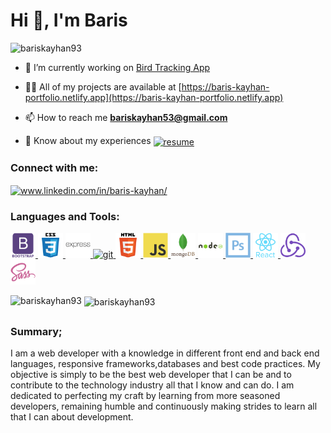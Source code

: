<h1>Hi 👋, I'm Baris</h1>
<p align="left"> <img src="https://komarev.com/ghpvc/?username=bariskayhan93&label=Profile%20views&color=0e75b6&style=flat" alt="bariskayhan93" /> </p>



- 🔭 I’m currently working on [Bird Tracking App](https://github.com/bariskayhan93/bird-tracking-app)

- 👨‍💻 All of my projects are available at [https://baris-kayhan-portfolio.netlify.app](https://baris-kayhan-portfolio.netlify.app)

- 📫 How to reach me **bariskayhan53@gmail.com**

- 📄 Know about my experiences <a href="https://drive.google.com/file/d/1jjjpne0bjlyhLRpBQFd-pY-jmMmUBHN4/view?usp=sharing" target="blank"><img align="center" src="https://upload.wikimedia.org/wikipedia/commons/3/3c/Microsoft_Office_OneDrive_%282019%E2%80%93present%29.svg" alt="resume" height="30" width="40" /></a>


<h3 align="left">Connect with me:</h3>
<p align="left">
<a href="https://linkedin.com/in/baris-kayhan/" target="blank"><img align="center" src="https://raw.githubusercontent.com/rahuldkjain/github-profile-readme-generator/master/src/images/icons/Social/linked-in-alt.svg" alt="www.linkedin.com/in/baris-kayhan/" height="30" width="40" /></a>
</p>

<h3 align="left">Languages and Tools:</h3>
<p align="left"> <a href="https://getbootstrap.com" target="_blank" rel="noreferrer"> <img src="https://raw.githubusercontent.com/devicons/devicon/master/icons/bootstrap/bootstrap-plain-wordmark.svg" alt="bootstrap" width="40" height="40"/> </a> <a href="https://www.w3schools.com/css/" target="_blank" rel="noreferrer"> <img src="https://raw.githubusercontent.com/devicons/devicon/master/icons/css3/css3-original-wordmark.svg" alt="css3" width="40" height="40"/> </a> <a href="https://expressjs.com" target="_blank" rel="noreferrer"> <img src="https://raw.githubusercontent.com/devicons/devicon/master/icons/express/express-original-wordmark.svg" alt="express" width="40" height="40"/> </a> <a href="https://git-scm.com/" target="_blank" rel="noreferrer"> <img src="https://www.vectorlogo.zone/logos/git-scm/git-scm-icon.svg" alt="git" width="40" height="40"/> </a> <a href="https://www.w3.org/html/" target="_blank" rel="noreferrer"> <img src="https://raw.githubusercontent.com/devicons/devicon/master/icons/html5/html5-original-wordmark.svg" alt="html5" width="40" height="40"/> </a> <a href="https://developer.mozilla.org/en-US/docs/Web/JavaScript" target="_blank" rel="noreferrer"> <img src="https://raw.githubusercontent.com/devicons/devicon/master/icons/javascript/javascript-original.svg" alt="javascript" width="40" height="40"/> </a> <a href="https://www.mongodb.com/" target="_blank" rel="noreferrer"> <img src="https://raw.githubusercontent.com/devicons/devicon/master/icons/mongodb/mongodb-original-wordmark.svg" alt="mongodb" width="40" height="40"/> </a> <a href="https://nodejs.org" target="_blank" rel="noreferrer"> <img src="https://raw.githubusercontent.com/devicons/devicon/master/icons/nodejs/nodejs-original-wordmark.svg" alt="nodejs" width="40" height="40"/> </a> <a href="https://www.photoshop.com/en" target="_blank" rel="noreferrer"> <img src="https://raw.githubusercontent.com/devicons/devicon/master/icons/photoshop/photoshop-line.svg" alt="photoshop" width="40" height="40"/> </a> <a href="https://reactjs.org/" target="_blank" rel="noreferrer"> <img src="https://raw.githubusercontent.com/devicons/devicon/master/icons/react/react-original-wordmark.svg" alt="react" width="40" height="40"/> </a> <a href="https://redux.js.org" target="_blank" rel="noreferrer"> <img src="https://raw.githubusercontent.com/devicons/devicon/master/icons/redux/redux-original.svg" alt="redux" width="40" height="40"/> </a> <a href="https://sass-lang.com" target="_blank" rel="noreferrer"> <img src="https://raw.githubusercontent.com/devicons/devicon/master/icons/sass/sass-original.svg" alt="sass" width="40" height="40"/> </a> </p>

<p><img align="left" src="https://github-readme-stats.vercel.app/api?username=bariskayhan93&show_icons=true&locale=en&theme=radical" alt="bariskayhan93" /></p>

<p>&nbsp;<img align="center" src="https://github-readme-stats.vercel.app/api/top-langs?username=bariskayhan93&show_icons=true&locale=en&layout=compact&theme=radical" alt="bariskayhan93" /></p>

<div align="left">
  <h2></h2>
  <h2></h2>
  <h2></h2>
  <h3>Summary;</h3>
<p>
I am a web developer with a knowledge in different front end and back end languages, responsive frameworks,databases and best code practices. My objective is simply to be the best web developer that I can be and to contribute to the technology industry all that I know and can do. I am dedicated to perfecting my craft by learning from more seasoned developers, remaining humble and continuously making strides to learn all that I can about development.
</p>
</div>


